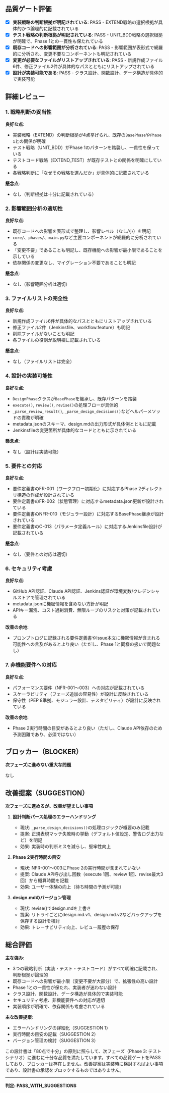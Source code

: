 ## 品質ゲート評価

- [x] **実装戦略の判断根拠が明記されている**: PASS - EXTEND戦略の選択根拠が具体的かつ論理的に記載されている
- [x] **テスト戦略の判断根拠が明記されている**: PASS - UNIT_BDD戦略の選択根拠が明確で、Phase 1との一貫性も保たれている
- [x] **既存コードへの影響範囲が分析されている**: PASS - 影響範囲が表形式で網羅的に分析され、変更不要なコンポーネントも明記されている
- [x] **変更が必要なファイルがリストアップされている**: PASS - 新規作成ファイル6件、修正ファイル2件が具体的なパスとともにリストアップされている
- [x] **設計が実装可能である**: PASS - クラス設計、関数設計、データ構造が具体的で実装可能

## 詳細レビュー

### 1. 戦略判断の妥当性

**良好な点**:
- 実装戦略（EXTEND）の判断根拠が4点挙げられ、既存の`BasePhase`や`Phase 1`との関係が明確
- テスト戦略（UNIT_BDD）がPhase 1のパターンを踏襲し、一貫性を保っている
- テストコード戦略（EXTEND_TEST）が既存テストとの関係を明確にしている
- 各戦略判断に「なぜその戦略を選んだか」が具体的に記載されている

**懸念点**:
- なし（判断根拠は十分に記載されている）

### 2. 影響範囲分析の適切性

**良好な点**:
- 既存コードへの影響を表形式で整理し、影響レベル（なし/小）を明記
- `core/`、`phases/`、`main.py`など主要コンポーネントが網羅的に分析されている
- 「変更不要」であることも明記し、既存機能への影響が最小限であることを示している
- 依存関係の変更なし、マイグレーション不要であることも明記

**懸念点**:
- なし（影響範囲分析は適切）

### 3. ファイルリストの完全性

**良好な点**:
- 新規作成ファイル6件が具体的なパスとともにリストアップされている
- 修正ファイル2件（Jenkinsfile、workflow.feature）も明記
- 削除ファイルがないことも明記
- 各ファイルの役割が説明欄に記載されている

**懸念点**:
- なし（ファイルリストは完全）

### 4. 設計の実装可能性

**良好な点**:
- `DesignPhase`クラスが`BasePhase`を継承し、既存パターンを踏襲
- `execute()`, `review()`, `revise()`の処理フローが具体的
- `_parse_review_result()`, `_parse_design_decisions()`などヘルパーメソッドの責務が明確
- metadata.jsonのスキーマ、design.mdの出力形式が具体例とともに記載
- Jenkinsfileの変更箇所が具体的なコードとともに示されている

**懸念点**:
- なし（設計は実装可能）

### 5. 要件との対応

**良好な点**:
- 要件定義書のFR-001（ワークフロー初期化）に対応するPhase 2ディレクトリ構造の作成が設計されている
- 要件定義書のFR-002（状態管理）に対応するmetadata.json更新が設計されている
- 要件定義書のNFR-010（モジュラー設計）に対応するBasePhase継承が設計されている
- 要件定義書のC-013（パラメータ定義ルール）に対応するJenkinsfile設計が記載されている

**懸念点**:
- なし（要件との対応は適切）

### 6. セキュリティ考慮

**良好な点**:
- GitHub API認証、Claude API認証、Jenkins認証が環境変数/クレデンシャルストアで管理されている
- metadata.jsonに機密情報を含めない方針が明記
- APIキー漏洩、コスト過剰消費、無限ループのリスクと対策が記載されている

**改善の余地**:
- プロンプトログに記録される要件定義書やIssue本文に機密情報が含まれる可能性への言及があるとより良い（ただし、Phase 1と同様の扱いで問題なし）

### 7. 非機能要件への対応

**良好な点**:
- パフォーマンス要件（NFR-001～003）への対応が記載されている
- スケーラビリティ（フェーズ追加の容易性）が設計に反映されている
- 保守性（PEP 8準拠、モジュラー設計、テスタビリティ）が設計に反映されている

**改善の余地**:
- Phase 2実行時間の目安があるとより良い（ただし、Claude API依存のため予測困難であり、必須ではない）

## ブロッカー（BLOCKER）

**次フェーズに進めない重大な問題**

なし

## 改善提案（SUGGESTION）

**次フェーズに進めるが、改善が望ましい事項**

1. **設計判断パース処理のエラーハンドリング**
   - 現状: `_parse_design_decisions()`の処理ロジックが概要のみ記載
   - 提案: 正規表現マッチ失敗時の挙動（デフォルト値設定、警告ログ出力など）を明記
   - 効果: 実装時の判断ミスを減らし、堅牢性向上

2. **Phase 2実行時間の目安**
   - 現状: NFR-001～003にPhase 2の実行時間が含まれていない
   - 提案: Claude API呼び出し回数（execute 1回、review 1回、revise最大3回）から概算時間を記載
   - 効果: ユーザー体験の向上（待ち時間の予測が可能）

3. **design.mdのバージョン管理**
   - 現状: revise()でdesign.mdを上書き
   - 提案: リトライごとにdesign.md.v1、design.md.v2などバックアップを保存する設計を検討
   - 効果: トレーサビリティ向上、レビュー履歴の保存

## 総合評価

**主な強み**:
- 3つの戦略判断（実装・テスト・テストコード）がすべて明確に記載され、判断根拠が論理的
- 既存コードへの影響が最小限（変更不要が大部分）で、拡張性の高い設計
- Phase 1との一貫性が保たれ、実装者が迷わない設計
- クラス設計、関数設計、データ構造が具体的で実装可能
- セキュリティ考慮、非機能要件への対応が適切
- 実装順序が明確で、依存関係も考慮されている

**主な改善提案**:
- エラーハンドリングの詳細化（SUGGESTION 1）
- 実行時間の目安の記載（SUGGESTION 2）
- バージョン管理の検討（SUGGESTION 3）

この設計書は「80点で十分」の原則に照らして、次フェーズ（Phase 3: テストシナリオ）に進むに十分な品質を満たしています。すべての品質ゲートをPASSしており、ブロッカーは存在しません。改善提案は実装時に検討すればよい事項であり、設計書の承認をブロックするものではありません。

---
**判定: PASS_WITH_SUGGESTIONS**